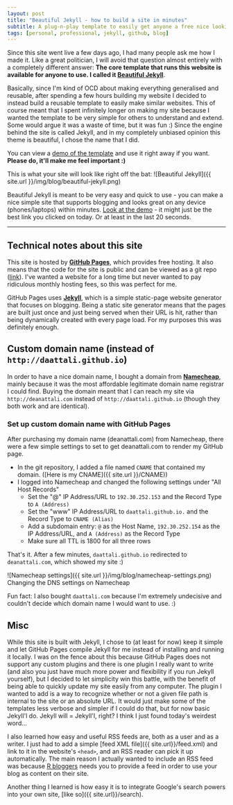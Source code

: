 ```yaml
---
layout: post
title: "Beautiful Jekyll - how to build a site in minutes"
subtitle: A plug-n-play template to easily get anyone a free nice looking site (same theme as this one) quickly
tags: [personal, professional, jekyll, github, blog]
---
```


Since this site went live a few days ago, I had many people ask me how I made it.  Like a great politician, I will avoid that question almost entirely with a completely different answer: **The core template that runs this website is available for anyone to use. I called it [Beautiful Jekyll](https://github.com/daattali/beautiful-jekyll#readme)**.

Basically, since I'm kind of OCD about making everything generalised and reusable, after spending a few hours building my website
I decided to instead build a reusable template to easily make similar websites. This of course meant that I spent infinitely longer on making my site because I wanted the template to be very simple for others to understand and extend. Some would argue it was a waste of time, but it was fun :)  Since the engine behind the site is called Jekyll,
and in my completely unbiased opinion this theme is beautiful, I chose the name that I did.  

You can view a [demo of the template](http://deanattali.com/beautiful-jekyll/) and use it right away if you want. **Please do, it'll
make me feel important :)**

This is what your site will look like right off the bat:
![Beautiful Jekyll]({{ site.url }}/img/blog/beautiful-jekyll.png)

Beautiful Jekyll is meant to be very easy and quick to use - you can make a nice simple site that supports blogging and looks great on any device (phones/laptops) within minutes. [Look at the demo](http://deanattali.com/beautiful-jekyll/) - it might just be the best link you clicked on today. Or at least in the last 20 seconds.

---

## Technical notes about this site

This site is hosted by **[GitHub Pages](https://pages.github.com/)**, which provides free hosting. It also means that the code for
the site is public and can be viewed as a git repo ([link](https://github.com/daattali/daattali.github.io)). I've wanted
a website for a long time but never wanted to pay ridiculous monthly hosting fees, so this was perfect for me. 

GitHub Pages uses **[Jekyll](http://jekyllrb.com/)**, which is a simple static-page website generator that focuses on blogging.
Being a static site generator means that the pages are built just once and just being served when their URL is hit, rather
than being dynamically created with every page load.  For my purposes this was definitely enough.

## Custom domain name (instead of `http://daattali.github.io`)

In order to have a nice domain name, I bought a domain from **[Namecheap](https://www.namecheap.com/default.aspx?dir=outbound1)**, mainly because it was the most affordable legitimate domain name registrar I could find.  Buying the domain meant that I can reach my site via `http://deanattali.com` instead of  `http://daattali.github.io` (though they both work and are identical).

### Set up custom domain name with GitHub Pages

After purchasing my domain name (deanattali.com) from Namecheap, there were a few simple settings to set to get deanattali.com to
render my GitHub page.

- In the git repository, I added a file named `CNAME` that contained my domain. ([Here is my CNAME]({{ site.url }}/CNAME))
- I logged into Namecheap and changed the following settings under "All Host Records"
  - Set the "@" IP Address/URL to `192.30.252.153` and the Record Type to `A (Address)`
  - Set the "www" IP Address/URL to `daattali.github.io.` and the Record Type to `CNAME (Alias)`
  - Add a subdomain entry: `@` as the Host Name, `192.30.252.154` as the IP Address/URL, and `A (Address)` as the Record Type
  - Make sure all TTL is 1800 for all three rows

That's it.  After a few minutes, `daattali.github.io` redirected to `deanattali.com`, which showed my site :)

![Namecheap settings]({{ site.url }}/img/blog/namecheap-settings.png)
<span class="caption text-muted">Changing the DNS settings on Namecheap</span>

Fun fact: I also bought `daattali.com` because I'm extremely undecisive and couldn't decide which domain name I would want to use. :)

## Misc

While this site is built with Jekyll, I chose to (at least for now) keep it simple and let GitHub Pages compile Jekyll for me instead of installing and running it locally. I was on the fence about this because GitHub Pages does not support any custom plugins and there is one plugin I really want to write (and also you just have much more power and flexibility if you run Jekyll yourself), but I decided to let simplicity win this battle, with the benefit of being able to quickly update my site easily from any computer.  The plugin I wanted to add is a way to recognize whether or not a given file path is internal to the site or an absolute URL.  It would just make some of the templates less verbose and simpler if I could do that, but for now basic Jekyll'l do. Jekyll will = Jekyll'l, right? I think I just found today's weirdest word...

I also learned how easy and useful RSS feeds are, both as a user and as a writer. I just had to add a simple [feed XML file]({{ site.url}}/feed.xml) and link to it in the website's `<head>`, and an RSS reader can pick it up automatically. The main reason I actually wanted to include an RSS feed was because [R bloggers](www.r-bloggers.com) needs you to provide a feed in order to use your blog as content on their site. 

Another thing I learned is how easy it is to integrate Google's search powers into your own site, [like so]({{ site.url}}/search).


